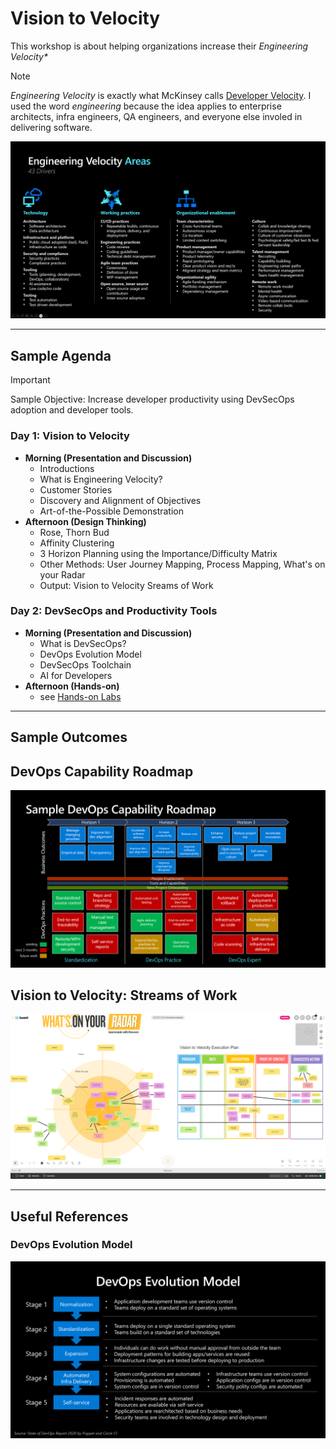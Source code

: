 # Vision to Velocity
This workshop is about helping organizations increase their _Engineering Velocity*_

> [!NOTE]
> _Engineering Velocity_ is exactly what McKinsey calls [Developer Velocity](https://www.mckinsey.com/industries/technology-media-and-telecommunications/our-insights/developer-velocity-how-software-excellence-fuels-business-performance). I used the word _engineering_ because the idea applies to enterprise architects, infra engineers, QA engineers, and everyone else involed in delivering software.

![Engineering Velocity Drivers](./img/engineering-velocity-drivers.png)

---
## Sample Agenda
> [!IMPORTANT]
> Sample Objective: Increase developer productivity using DevSecOps adoption and developer tools.

### Day 1: Vision to Velocity
- **Morning (Presentation and Discussion)**
  - Introductions
  - What is Engineering Velocity?
  - Customer Stories
  - Discovery and Alignment of Objectives
  - Art-of-the-Possible Demonstration
- **Afternoon (Design Thinking)**
  - Rose, Thorn Bud
  - Affinity Clustering
  - 3 Horizon Planning using the Importance/Difficulty Matrix
  - Other Methods: User Journey Mapping, Process Mapping, What's on your Radar
  - Output: Vision to Velocity Sreams of Work

### Day 2: DevSecOps and Productivity Tools
- **Morning (Presentation and Discussion)**
  - What is DevSecOps?
  - DevOps Evolution Model
  - DevSecOps Toolchain
  - AI for Developers
- **Afternoon (Hands-on)**
  - see [Hands-on Labs](https://github.com/raffertyuy/razhandsonlabs)

---
## Sample Outcomes
## DevOps Capability Roadmap
![DevOps Capability Roadmap (Sample)](./img/sample-devops-capability-roadmap.png)

## Vision to Velocity: Streams of Work
![Vision to Velocity - Streams of Work (Sample)](./img/sample-vision-to-velocity-streams.png)

---
## Useful References
### DevOps Evolution Model
![DevOps Evolution Model](./img/devops-evolution-model.png)
